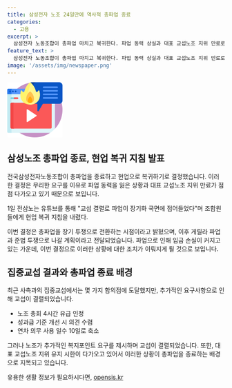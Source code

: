 ```yaml
---
title: 삼성전자 노조 24일만에 역사적 총파업 종료
categories:
  - 고용
excerpt: >
  삼성전자 노동조합이 총파업 마치고 복귀한다. 파업 동력 상실과 대표 교섭노조 지위 만료로 이해됨. 전삼노 총파업을 장기투쟁으로 변화시킬 시점으로 선언, 임금 손실 적을 조치로 해석됨. 사흘간 집중교섭 결과 노조와 사측 의견 차 등으로 결렬. 대표 교섭노조 지위 만료 시점도 종료 배경으로 지목됨.
feature_text: >
  삼성전자 노동조합이 총파업 마치고 복귀한다. 파업 동력 상실과 대표 교섭노조 지위 만료로 이해됨. 전삼노 총파업을 장기투쟁으로 변화시킬 시점으로 선언, 임금 손실 적을 조치로 해석됨. 사흘간 집중교섭 결과 노조와 사측 의견 차 등으로 결렬. 대표 교섭노조 지위 만료 시점도 종료 배경으로 지목됨.
image: '/assets/img/newspaper.png'
---
```


<p><img src="/assets/img/news.png" alt="rentncar 속보" /></p>

<h2 data-ke-size="size26">삼성노조 총파업 종료, 현업 복귀 지침 발표</h2>

<p>전국삼성전자노동조합이 총파업을 종료하고 현업으로 복귀하기로 결정했습니다. 이러한 결정은 무리한 요구를 이유로 파업 동력을 잃은 상황과 대표 교섭노조 지위 만료가 점점 다가오고 있기 때문으로 보입니다.</p>

<p data-ke-size="size16">1일 전삼노는 유튜브를 통해 "교섭 결렬로 파업이 장기화 국면에 접어들었다"며 조합원들에게 현업 복귀 지침을 내렸다.</p>

<p>이번 결정은 총파업을 장기 투쟁으로 전환하는 시점이라고 밝혔으며, 이후 게릴라 파업과 준법 투쟁으로 나갈 계획이라고 전달되었습니다. 파업으로 인해 임금 손실이 커지고 있는 가운데, 이번 결정으로 이러한 상황에 대한 조치가 이뤄지게 될 것으로 보입니다.</p>

<h2 data-ke-size="size26">집중교섭 결과와 총파업 종료 배경</h2>

<p>최근 사측과의 집중교섭에서는 몇 가지 합의점에 도달했지만, 추가적인 요구사항으로 인해 교섭이 결렬되었습니다. </p>

<ul>
  <li>노조 총회 4시간 유급 인정</li>
  <li>성과급 기준 개선 시 의견 수렴</li>
  <li>연차 의무 사용 일수 10일로 축소</li>
</ul>

<p>그러나 노조가 추가적인 복지포인트 요구를 제시하며 교섭이 결렬되었습니다. 또한, 대표 교섭노조 지위 유지 시한이 다가오고 있어서 이러한 상황이 총파업을 종료하는 배경으로 지목되고 있습니다.</p>
유용한 생활 정보가 필요하시다면, <a href="https://opensis.kr" rel="dofollow">opensis.kr</a>


